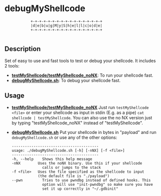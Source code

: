 # debugMyShellcode

```
			+-+-+-+-+-+-+-+-+-+-+-+-+-+-+-+-+
			|d|e|b|u|g|M|y|S|h|e|l|l|c|o|d|e|
			+-+-+-+-+-+-+-+-+-+-+-+-+-+-+-+-+
      
```

## Description

Set of easy to use and fast tools to test or debug your shellcode. It includes 2 tools:

* [**testMyShellcode/testMyShellcode_noNX**](testMyShellcode.c): To run your shellcode fast.
* [**debugMyShellcode.sh**](debugMyShellcode.sh): To debug your shellcode fast.

## Usage 

* [**testMyShellcode/testMyShellcode_noNX**](testMyShellcode.c)
  Just run ```testMyShellcode <file>``` or enter your shellcode as input in stdin (E.g. as a pipe) ```cat shellcode | testMyShellcode```. You can also use the no NX version just by typing "testMyShellcode_noNX" instead of "testMyShellcode".
  
* [**debugMyShellcode.sh**](debugMyShellcode.sh)
  Put your shellcode in bytes in "payload" and run ```debugMyShellcode.sh``` or use any of the other options:
  ```
  ----------------------------------------
  usage: ./debugMyShellcode.sh [-h] [-nNX] [-f <file>]
  ----------------------------------------
  -h, --help	Shows this help message
  -nNX	  	  Uses the noNX binary. Use this if your shellcode
  		        calls or jumps to the stack
  -f <file>	  Uses the file specified as the shellcode to input
  	      	  (the default file is "./payload")
  --pwn		    Tries to use pwndbg instead of defined hooks. This
	      	    option will use "init-pwndbg" so make sure you have
	      	    set it up correctly in "~/.gdbinit"
  ```

